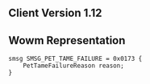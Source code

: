 ## Client Version 1.12

## Wowm Representation
```rust,ignore
smsg SMSG_PET_TAME_FAILURE = 0x0173 {
    PetTameFailureReason reason;    
}

```
